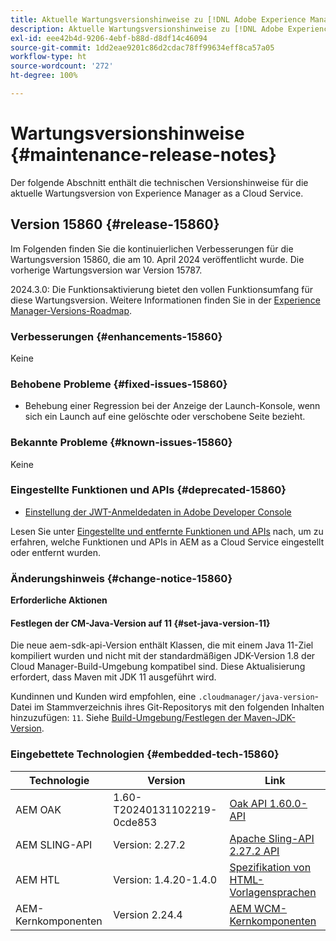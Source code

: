 ```yaml
---
title: Aktuelle Wartungsversionshinweise zu [!DNL Adobe Experience Manager] as a Cloud Service.
description: Aktuelle Wartungsversionshinweise zu [!DNL Adobe Experience Manager] as a Cloud Service.
exl-id: eee42b4d-9206-4ebf-b88d-d8df14c46094
source-git-commit: 1dd2eae9201c86d2cdac78ff99634eff8ca57a05
workflow-type: ht
source-wordcount: '272'
ht-degree: 100%

---
```


# Wartungsversionshinweise {#maintenance-release-notes}

Der folgende Abschnitt enthält die technischen Versionshinweise für die aktuelle Wartungsversion von Experience Manager as a Cloud Service.

## Version 15860 {#release-15860}

Im Folgenden finden Sie die kontinuierlichen Verbesserungen für die Wartungsversion 15860, die am 10. April 2024 veröffentlicht wurde. Die vorherige Wartungsversion war Version 15787.

2024.3.0: Die Funktionsaktivierung bietet den vollen Funktionsumfang für diese Wartungsversion. Weitere Informationen finden Sie in der [Experience Manager-Versions-Roadmap](https://experienceleague.adobe.com/docs/experience-manager-release-information/aem-release-updates/update-releases-roadmap.html?lang=de).

### Verbesserungen {#enhancements-15860}

Keine

### Behobene Probleme {#fixed-issues-15860}

* Behebung einer Regression bei der Anzeige der Launch-Konsole, wenn sich ein Launch auf eine gelöschte oder verschobene Seite bezieht.

### Bekannte Probleme {#known-issues-15860}

Keine

### Eingestellte Funktionen und APIs {#deprecated-15860}

* [Einstellung der JWT-Anmeldedaten in Adobe Developer Console](/help/security/jwt-credentials-deprecation-in-adobe-developer-console.md)

Lesen Sie unter [Eingestellte und entfernte Funktionen und APIs](/help/release-notes/deprecated-removed-features.md) nach, um zu erfahren, welche Funktionen und APIs in AEM as a Cloud Service eingestellt oder entfernt wurden.

### Änderungshinweis {#change-notice-15860}

**Erforderliche Aktionen**

#### Festlegen der CM-Java-Version auf 11 {#set-java-version-11}

Die neue aem-sdk-api-Version enthält Klassen, die mit einem Java 11-Ziel kompiliert wurden und nicht mit der standardmäßigen JDK-Version 1.8 der Cloud Manager-Build-Umgebung kompatibel sind. Diese Aktualisierung erfordert, dass Maven mit JDK 11 ausgeführt wird.

Kundinnen und Kunden wird empfohlen, eine `.cloudmanager/java-version`-Datei im Stammverzeichnis ihres Git-Repositorys mit den folgenden Inhalten hinzuzufügen: `11`. Siehe [Build-Umgebung/Festlegen der Maven-JDK-Version](/help/implementing/cloud-manager/getting-access-to-aem-in-cloud/build-environment-details.md#alternate-maven-jdk-version).


### Eingebettete Technologien {#embedded-tech-15860}

| Technologie | Version | Link |
|---|---|---|
| AEM OAK | 1.60-T20240131102219-0cde853 | [Oak API 1.60.0-API](https://www.javadoc.io/doc/org.apache.jackrabbit/oak-api/1.60.0/index.html) |
| AEM SLING-API | Version: 2.27.2 | [Apache Sling-API 2.27.2 API](https://www.javadoc.io/doc/org.apache.sling/org.apache.sling.api/latest/index.html) |
| AEM HTL | Version: 1.4.20-1.4.0 | [Spezifikation von HTML-Vorlagensprachen](https://github.com/adobe/htl-spec) |
| AEM-Kernkomponenten | Version 2.24.4 | [AEM WCM-Kernkomponenten](https://github.com/adobe/aem-core-wcm-components) |
